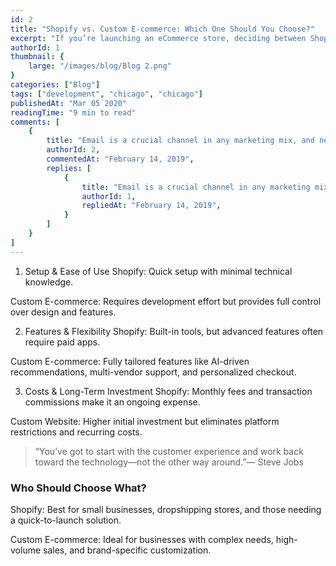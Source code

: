 ```yaml
---
id: 2
title: "Shopify vs. Custom E-commerce: Which One Should You Choose?" 
excerpt: "If you’re launching an eCommerce store, deciding between Shopify and a custom-built website is crucial for long-term success."
authorId: 1
thumbnail: {
	large: "/images/blog/Blog 2.png" 
}
categories: ["Blog"]
tags: ["development", "chicago", "chicago"]
publishedAt: "Mar 05 2020"
readingTime: "9 min to read"
comments: [
	{
		title: "Email is a crucial channel in any marketing mix, and never has this been truer than for today’s entrepreneur. Curious what to say.",
		authorId: 2,
		commentedAt: "February 14, 2019",
		replies: [
			{
				title: "Email is a crucial channel in any marketing mix, and never has this been truer than for today’s entrepreneur. Curious what to say.",
				authorId: 1,
				repliedAt: "February 14, 2019",
			}
		]
	}
]
---
```


1. Setup & Ease of Use
Shopify: Quick setup with minimal technical knowledge.

Custom E-commerce: Requires development effort but provides full control over design and features.

2. Features & Flexibility
Shopify: Built-in tools, but advanced features often require paid apps.

Custom E-commerce: Fully tailored features like AI-driven recommendations, multi-vendor support, and personalized checkout.

3. Costs & Long-Term Investment
Shopify: Monthly fees and transaction commissions make it an ongoing expense.

Custom Website: Higher initial investment but eliminates platform restrictions and recurring costs.


> “You’ve got to start with the customer experience and work back toward the technology—not the other way around.”— Steve Jobs


### Who Should Choose What?

Shopify: Best for small businesses, dropshipping stores, and those needing a quick-to-launch solution.

Custom E-commerce: Ideal for businesses with complex needs, high-volume sales, and brand-specific customization.
